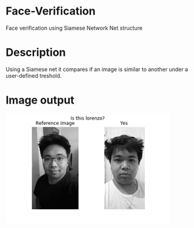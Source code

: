 # Face-Verification
Face verification using Siamese Network Net structure 

# Description
Using a Siamese net it compares if an image is similar to another under a user-defined treshold.

# Image output
![](face_verification_result.png)
